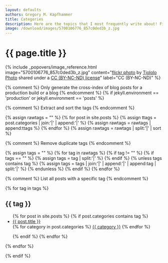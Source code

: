 ```yaml
---
layout: defaults
authors: Gregory M. Kapfhammer
title: Categories
description: Here are the topics that I most frequently write about! Find you favorite area and read one of my posts.
image: /download/images/5700106776_857c0ded3b_z.jpg
---
```


# {{ page.title }}

<!-- Include header image -->
{% include _popovers/image_reference.html image="5700106776_857c0ded3b_z.jpg" content="<a title='Blue tag' href='https://flickr.com/photos/tjololo_photo/5700106776'>flickr photo</a> by <a href='https://flickr.com/people/tjololo_photo'>Tjololo Photo</a> shared under a <a href='https://creativecommons.org/licenses/by-nc-nd/2.0/'>CC (BY-NC-ND) license</a>" label="CC (BY-NC-ND)" %}

{% comment %} Only generate the cross-index of blog posts for a production build or a blog {% endcomment %}
{% if jekyll.environment == 'production' or jekyll.environment == 'posts' %}

{% comment %}
Extract and sort the tags
{% endcomment %}

{% assign rawtags = "" %}
{% for post in site.posts %}
  {% assign ttags = post.categories | join:'|' | append:'|' %}
  {% assign rawtags = rawtags | append:ttags %}
{% endfor %}
{% assign rawtags = rawtags | split:'|' | sort %}

{% comment %}
Remove duplicate tags
{% endcomment %}

{% assign tags = "" %}
{% for tag in rawtags %}
  {% if tag != "" %}
    {% if tags == "" %}
      {% assign tags = tag | split:'|' %}
    {% endif %}
    {% unless tags contains tag %}
      {% assign tags = tags | join:'|' | append:'|' | append:tag | split:'|' %}
    {% endunless %}
  {% endif %}
{% endfor %}

{% comment %}
List all posts with a specific tag
{% endcomment %}

{% for tag in tags %}
<h2 id="{{ tag | slugify }}">{{ tag }}</h2>
<ul class="fa-ul">
{% for post in site.posts %}
{% if post.categories contains tag %}
  <li><i class="fa-li fa fa-edit fa-lg"></i><a class="major" href="{{site.baseurl}}{{ post.url | remove_first:'/'}}">{{ post.title }}</a></li>

  <!-- <i class="fa fa-tags" aria-hidden="true"></i> -->
  <!-- {% for tag in post.categories %} -->
  <!-- {% comment %} Display the post's tags in a link that is an extra-small sized button {% endcomment %} -->
  <!-- <a class="btn btn-info btn-xs active mb-3" href="{{site.baseurl}}categories/#{{ tag | slugify }}"> {{ tag }}</a> -->
  <!-- {% endfor %} -->

<!-- Use a button toolbar because this groups the buttons together -->
<!-- Note that a button toolbar is supposed to add spacing, which I did not notice -->
<div class="btn-toolbar mt-1 mb-2">
<i class="fa fa-tags"></i>
{% for category in post.categories %}
<!-- Display the post's tags in a link that is an extra-small sized button -->
<!-- Represent the tags as buttons that have extra vertical spacing between then -->
<a class="btn btn-info btn-xs active mx-1" href="/categories/#{{ category | slugify }}"> {{ category }}</a>
{% endfor %}
</div>

<!-- <br> -->
{% endif %}
{% endfor %}
</ul>
{% endfor %}

{% endif %}
